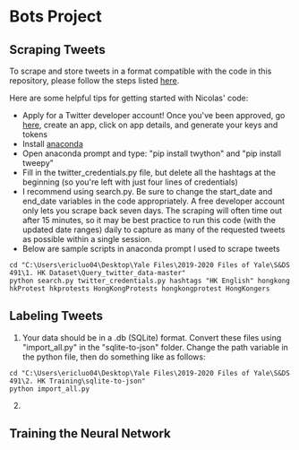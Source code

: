 # Bots Project

## Scraping Tweets
To scrape and store tweets in a format compatible with the code in this repository, please follow the steps listed [here](https://github.com/NicolasGDM/Query_twitter_data).

Here are some helpful tips for getting started with Nicolas' code:
- Apply for a Twitter developer account! Once you've been approved, go [here](https://developer.twitter.com/en/apps), create an app, click on app details, and generate your keys and tokens
- Install [anaconda](https://www.anaconda.com/distribution/)
- Open anaconda prompt and type: "pip install twython" and "pip install tweepy"
- Fill in the twitter_credentials.py file, but delete all the hashtags at the beginning (so you're left with just four lines of credentials)
- I recommend using search.py. Be sure to change the start_date and end_date variables in the code appropriately. A free developer account only lets you scrape back seven days. The scraping will often time out after 15 minutes, so it may be best practice to run this code (with the updated date ranges) daily to capture as many of the requested tweets as possible within a single session. 
- Below are sample scripts in anaconda prompt I used to scrape tweets
```
cd "C:\Users\ericluo04\Desktop\Yale Files\2019-2020 Files of Yale\S&DS 491\1. HK Dataset\Query_twitter_data-master"
python search.py twitter_credentials.py hashtags "HK English" hongkong hkProtest hkprotests HongKongProtests hongkongprotest HongKongers
```
## Labeling Tweets

1. Your data should be in a .db (SQLite) format. Convert these files using "import_all.py" in the "sqlite-to-json" folder. Change the path variable in the python file, then do something like as follows:
```
cd "C:\Users\ericluo04\Desktop\Yale Files\2019-2020 Files of Yale\S&DS 491\2. HK Training\sqlite-to-json"
python import_all.py
```

2. 

## Training the Neural Network
